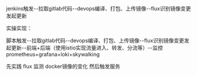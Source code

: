 

jenkins触发--拉取gitlab代码--devops编译、打包、上传镜像--flux识别镜像变更发起更新


实操实现：

脚本触发--拉取gitlab代码--devops编译、打包、上传镜像--flux识别镜像变更发起更新--前端+后端（使用istio实现流量进入、转发、分流等）--监控prometheus+grafana+loki+skywalking


先实践 flux 监测 docker镜像的变化 然后触发服务


